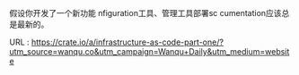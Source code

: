 假设你开发了一个新功能 
 nfiguration工具、管理工具部署sc 
 cumentation应该总是最新的。 
  
   
  URL : https://crate.io/a/infrastructure-as-code-part-one/?utm_source=wanqu.co&utm_campaign=Wanqu+Daily&utm_medium=website